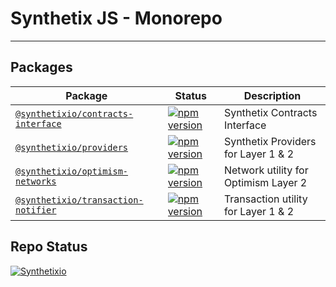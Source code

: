 # Synthetix JS - Monorepo

---

## Packages

| Package                                                               | Status                                                                                                                                               | Description                          |
| --------------------------------------------------------------------- | ---------------------------------------------------------------------------------------------------------------------------------------------------- | ------------------------------------ |
| [`@synthetixio/contracts-interface`](/packages/contracts-interface)   | [![npm version](https://badge.fury.io/js/%40synthetixio%2Fcontracts-interface.svg)](https://badge.fury.io/js/%40synthetixio%2Fcontracts-interface)   | Synthetix Contracts Interface        |
| [`@synthetixio/providers`](/packages/providers)                       | [![npm version](https://badge.fury.io/js/%40synthetixio%2Fproviders.svg)](https://badge.fury.io/js/%40synthetixio%2Fproviders)                       | Synthetix Providers for Layer 1 & 2  |
| [`@synthetixio/optimism-networks`](/packages/optimism-networks)       | [![npm version](https://badge.fury.io/js/%40synthetixio%2Foptimism-networks.svg)](https://badge.fury.io/js/%40synthetixio%2Foptimism-networks)       | Network utility for Optimism Layer 2 |
| [`@synthetixio/transaction-notifier`](/packages/transaction-notifier) | [![npm version](https://badge.fury.io/js/%40synthetixio%2Ftransaction-notifier.svg)](https://badge.fury.io/js/%40synthetixio%2Ftransaction-notifier) | Transaction utility for Layer 1 & 2  |

## Repo Status

[![Synthetixio](https://circleci.com/gh/Synthetixio/js-monorepo.svg?style=svg)](https://github.com/Synthetixio/js-monorepo)
